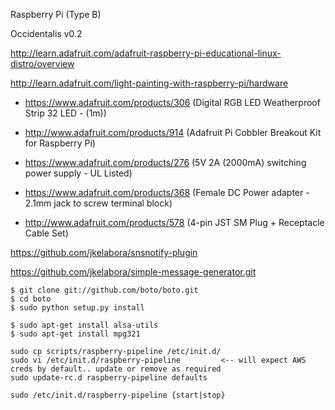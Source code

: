 Raspberry Pi (Type B)

Occidentalis v0.2

http://learn.adafruit.com/adafruit-raspberry-pi-educational-linux-distro/overview


http://learn.adafruit.com/light-painting-with-raspberry-pi/hardware

* https://www.adafruit.com/products/306 (Digital RGB LED Weatherproof Strip 32 LED - (1m))

* http://www.adafruit.com/products/914 (Adafruit Pi Cobbler Breakout Kit for Raspberry Pi)

* https://www.adafruit.com/products/276 (5V 2A (2000mA) switching power supply - UL Listed)

* https://www.adafruit.com/products/368 (Female DC Power adapter - 2.1mm jack to screw terminal block)

* http://www.adafruit.com/products/578 (4-pin JST SM Plug + Receptacle Cable Set)


https://github.com/jkelabora/snsnotify-plugin

https://github.com/jkelabora/simple-message-generator.git

```
$ git clone git://github.com/boto/boto.git
$ cd boto
$ sudo python setup.py install

$ sudo apt-get install alsa-utils
$ sudo apt-get install mpg321

sudo cp scripts/raspberry-pipeline /etc/init.d/
sudo vi /etc/init.d/raspberry-pipeline         <-- will expect AWS creds by default.. update or remove as required
sudo update-rc.d raspberry-pipeline defaults

sudo /etc/init.d/raspberry-pipeline {start|stop}

```
